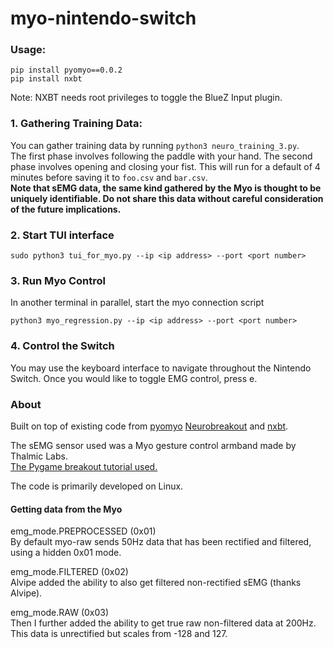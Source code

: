 # myo-nintendo-switch

### Usage:

```
pip install pyomyo==0.0.2
pip install nxbt
```

Note: NXBT needs root privileges to toggle the BlueZ Input plugin.

### 1. Gathering Training Data:

You can gather training data by running `python3 neuro_training_3.py`.  
The first phase involves following the paddle with your hand. The second phase involves opening and closing your fist. This will run for a default of 4 minutes before saving it to `foo.csv` and `bar.csv`.  
**Note that sEMG data, the same kind gathered by the Myo is thought to be uniquely identifiable. Do not share this data without careful consideration of the future implications.**

### 2. Start TUI interface

```
sudo python3 tui_for_myo.py --ip <ip address> --port <port number>
```

### 3. Run Myo Control

In another terminal in parallel, start the myo connection script

```
python3 myo_regression.py --ip <ip address> --port <port number>
```

### 4. Control the Switch

You may use the keyboard interface to navigate throughout the Nintendo Switch. Once you would like to toggle EMG control, press e.

### About

Built on top of existing code from [pyomyo](https://github.com/PerlinWarp/pyomyo) [Neurobreakout](https://github.com/PerlinWarp/Neuro-Breakout) and [nxbt](https://github.com/Brikwerk/nxbt).

The sEMG sensor used was a Myo gesture control armband made by Thalmic Labs.  
[The Pygame breakout tutorial used.](https://www.101computing.net/breakout-tutorial-using-pygame-getting-started/)

The code is primarily developed on Linux.

#### Getting data from the Myo

emg_mode.PREPROCESSED (0x01)  
By default myo-raw sends 50Hz data that has been rectified and filtered, using a hidden 0x01 mode.

emg_mode.FILTERED (0x02)  
Alvipe added the ability to also get filtered non-rectified sEMG (thanks Alvipe).

emg_mode.RAW (0x03)  
Then I further added the ability to get true raw non-filtered data at 200Hz. This data is unrectified but scales from -128 and 127.
